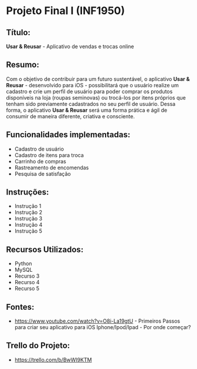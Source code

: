 # Projeto Final I (INF1950)
## Título: 
**Usar & Reusar** - Aplicativo de vendas e trocas online
## Resumo:
Com o objetivo de contribuir para um futuro sustentável, o aplicativo **Usar & Reusar** - desenvolvido para iOS - possibilitará que o usuário realize um cadastro e crie um perfil de usuário para poder comprar os produtos disponíveis na loja (roupas seminovas) ou trocá-los por itens próprios que tenham sido previamente cadastrados no seu perfil de usuário. Dessa forma, o aplicativo **Usar & Reusar** será uma forma prática e ágil de consumir de maneira diferente, criativa e consciente.   

## Funcionalidades implementadas:
- Cadastro de usuário
- Cadastro de itens para troca
- Carrinho de compras
- Rastreamento de encomendas
- Pesquisa de satisfação

## Instruções:
- Instrução 1
- Instrução 2
- Instrução 3
- Instrução 4
- Instrução 5

## Recursos Utilizados:
- Python
- MySQL
- Recurso 3
- Recurso 4
- Recurso 5

## Fontes:
- https://www.youtube.com/watch?v=O8i-La19gtU - Primeiros Passos para criar seu aplicativo para iOS Iphone/Ipod/Ipad - Por onde começar?

## Trello do Projeto:

- https://trello.com/b/BwWI9KTM

